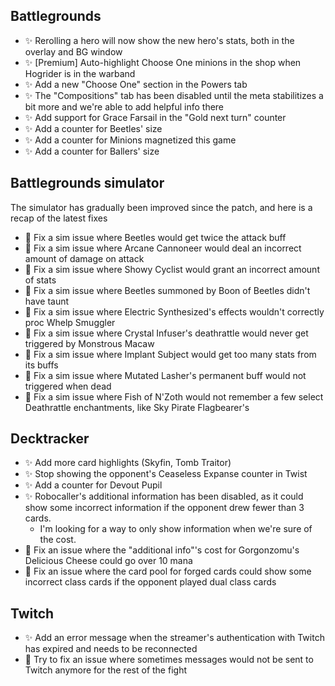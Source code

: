 ## Battlegrounds

-   ✨ Rerolling a hero will now show the new hero's stats, both in the overlay and BG window
-   ✨ [Premium] Auto-highlight Choose One minions in the shop when Hogrider is in the warband
-   ✨ Add a new "Choose One" section in the Powers tab
-   ✨ The "Compositions" tab has been disabled until the meta stabilitizes a bit more and we're able to add helpful info there
-   ✨ Add support for Grace Farsail in the "Gold next turn" counter
-   ✨ Add a counter for Beetles' size
-   ✨ Add a counter for Minions magnetized this game
-   ✨ Add a counter for Ballers' size

## Battlegrounds simulator

The simulator has gradually been improved since the patch, and here is a recap of the latest fixes

-   🐞 Fix a sim issue where Beetles would get twice the attack buff
-   🐞 Fix a sim issue where Arcane Cannoneer would deal an incorrect amount of damage on attack
-   🐞 Fix a sim issue where Showy Cyclist would grant an incorrect amount of stats
-   🐞 Fix a sim issue where Beetles summoned by Boon of Beetles didn't have taunt
-   🐞 Fix a sim issue where Electric Synthesized's effects wouldn't correctly proc Whelp Smuggler
-   🐞 Fix a sim issue where Crystal Infuser's deathrattle would never get triggered by Monstrous Macaw
-   🐞 Fix a sim issue where Implant Subject would get too many stats from its buffs
-   🐞 Fix a sim issue where Mutated Lasher's permanent buff would not triggered when dead
-   🐞 Fix a sim issue where Fish of N'Zoth would not remember a few select Deathrattle enchantments, like Sky Pirate Flagbearer's

## Decktracker

-   ✨ Add more card highlights (Skyfin, Tomb Traitor)
-   ✨ Stop showing the opponent's Ceaseless Expanse counter in Twist
-   ✨ Add a counter for Devout Pupil
-   ✨ Robocaller's additional information has been disabled, as it could show some incorrect information if the opponent drew fewer than 3 cards.
    -   I'm looking for a way to only show information when we're sure of the cost.
-   🐞 Fix an issue where the "additional info"'s cost for Gorgonzomu's Delicious Cheese could go over 10 mana
-   🐞 Fix an issue where the card pool for forged cards could show some incorrect class cards if the opponent played dual class cards

## Twitch

-   ✨ Add an error message when the streamer's authentication with Twitch has expired and needs to be reconnected
-   🐞 Try to fix an issue where sometimes messages would not be sent to Twitch anymore for the rest of the fight
